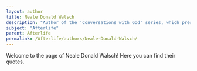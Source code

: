 ```yaml
---
layout: author
title: Neale Donald Walsch
description: "Author of the 'Conversations with God' series, which presents a dialogue on spirituality, including insights on the afterlife."
subject: "Afterlife"
parent: Afterlife
permalink: /Afterlife/authors/Neale-Donald-Walsch/
---
```


Welcome to the page of Neale Donald Walsch! Here you can find their quotes.
